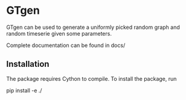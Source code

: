 GTgen
=====

GTgen can be used to generate a uniformly picked random graph and random timeserie given some parameters.

Complete documentation can be found in docs/

Installation
------------

The package requires Cython to compile.
To install the package, run

pip install -e ./


